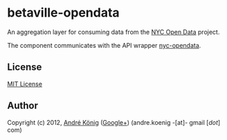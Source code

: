 betaville-opendata
==================

An aggregation layer for consuming data from the [NYC Open Data](https://nycopendata.socrata.com) project.

The component communicates with the API wrapper [nyc-opendata](https://github.com/akoenig/nyc-opendata).

## License

[MIT License](http://www.opensource.org/licenses/mit-license.php)

## Author

Copyright (c) 2012, [André König](http://lochkartenstanzer.de) ([Google+](http://profile.lochkartenstanzer.de)) (andre.koenig -[at]- gmail [*dot*] com)
